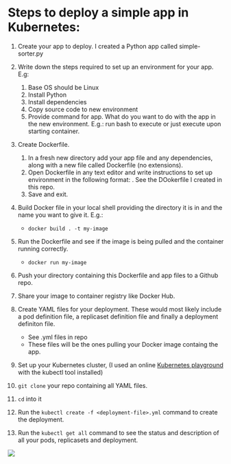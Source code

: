 

# Steps to deploy a simple app in Kubernetes:
1. Create your app to deploy. I created a Python app called simple-sorter.py

2. Write down the steps required to set up an environment for your app. E.g:
    1. Base OS should be Linux
    2. Install Python
    3. Install dependencies 
    4. Copy source code to new environment
    5. Provide command for app. What do you want to do with the app in the new environment. E.g.: run bash to execute or just execute upon starting container.

3. Create Dockerfile.
    1. In a fresh new directory add your app file and any dependencies, along with a new file called Dockerfile (no extensions).
    2. Open Dockerfile in any text editor and write instructions to set up environment in the following format: <instruction> <argument>. See the DOokerfile I created in this repo.
    3. Save and exit.

4. Build Docker file in your local shell providing the directory it is in and the name you want to give it. E.g.:
    * `docker build . -t my-image`

5. Run the Dockerfile and see if the image is being pulled and the container running correctly.
    * `docker run my-image`

6. Push your directory containing this Dockerfile and app files to a Github repo.

7. Share your image to container registry like Docker Hub.

8. Create YAML files for your deployment. These would most likely include a pod definition file, a replicaset definition file and finally a deployment definiton file.
    - See .yml files in repo
    - These files will be the ones pulling your Docker image containg the app.

9. Set up your Kubernetes cluster, (I used an online [Kubernetes playground](https://www.katacoda.com/courses/kubernetes/playground) with the kubectl tool installed)

10. `git clone` your repo containing all YAML files.

11. `cd` into it

12. Run the `kubectl create -f <deployment-file>.yml` command to create the deployment.

13. Run the `kubectl get all` command to see the status and description of all your pods, replicasets and deployment.


![](https://media.giphy.com/media/h8ZUMDy8LWxGW4h73I/giphy.gif)
